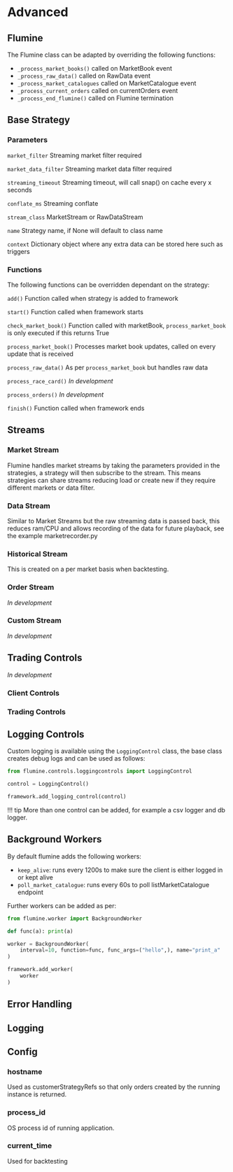 # Advanced

## Flumine

The Flumine class can be adapted by overriding the following functions:

- `_process_market_books()` called on MarketBook event
- `_process_raw_data()` called on RawData event
- `_process_market_catalogues` called on MarketCatalogue event
- `_process_current_orders` called on currentOrders event
- `_process_end_flumine()` called on Flumine termination

## Base Strategy
### Parameters

`market_filter` Streaming market filter required

`market_data_filter` Streaming market data filter required

`streaming_timeout` Streaming timeout, will call snap() on cache every x seconds

`conflate_ms` Streaming conflate

`stream_class` MarketStream or RawDataStream

`name` Strategy name, if None will default to class name

`context` Dictionary object where any extra data can be stored here such as triggers

### Functions

The following functions can be overridden dependant on the strategy:

`add()` Function called when strategy is added to framework

`start()` Function called when framework starts

`check_market_book()` Function called with marketBook, `process_market_book` is only executed if this returns True

`process_market_book()` Processes market book updates, called on every update that is received

`process_raw_data()` As per `process_market_book` but handles raw data

`process_race_card()` _In development_

`process_orders()` _In development_

`finish()` Function called when framework ends

## Streams

### Market Stream

Flumine handles market streams by taking the parameters provided in the strategies, a strategy will then subscribe to the stream. This means strategies can share streams reducing load or create new if they require different markets or data filter.

### Data Stream

Similar to Market Streams but the raw streaming data is passed back, this reduces ram/CPU and allows recording of the data for future playback, see the example marketrecorder.py

### Historical Stream

This is created on a per market basis when backtesting.

### Order Stream

_In development_

### Custom Stream

_In development_

## Trading Controls

_In development_

### Client Controls

### Trading Controls

## Logging Controls

Custom logging is available using the `LoggingControl` class, the base class creates debug logs and can be used as follows:

```python
from flumine.controls.loggingcontrols import LoggingControl

control = LoggingControl()

framework.add_logging_control(control)
```

!!! tip
    More than one control can be added, for example a csv logger and db logger.

## Background Workers

By default flumine adds the following workers:
 
- `keep_alive`: runs every 1200s to make sure the client is either logged in or kept alive
- `poll_market_catalogue`: runs every 60s to poll listMarketCatalogue endpoint


Further workers can be added as per:

```python
from flumine.worker import BackgroundWorker

def func(a): print(a)

worker = BackgroundWorker(
    interval=10, function=func, func_args=("hello",), name="print_a"
)

framework.add_worker(
    worker
)
```

## Error Handling

## Logging


## Config

### hostname

Used as customerStrategyRefs so that only orders created by the running instance is returned.

### process_id

OS process id of running application.

### current_time

Used for backtesting
